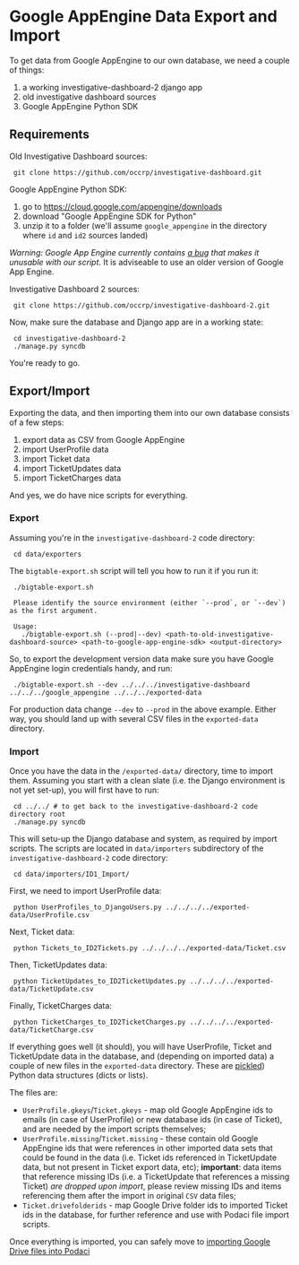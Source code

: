 # Google AppEngine Data Export and Import

To get data from Google AppEngine to our own database, we need a couple of things:
 1. a working investigative-dashboard-2 django app
 2. old investigative dashboard sources
 3. Google AppEngine Python SDK

## Requirements

Old Investigative Dashboard sources:
```
 git clone https://github.com/occrp/investigative-dashboard.git
```

Google AppEngine Python SDK:
 1. go to https://cloud.google.com/appengine/downloads
 2. download "Google AppEngine SDK for Python"
 3. unzip it to a folder (we'll assume `google_appengine` in the directory where `id` and `id2` sources landed)

*Warning: Google App Engine currently contains [a bug](https://code.google.com/p/googleappengine/issues/detail?id=12214) that makes it unusable with our script*. It is adviseable to use an older version of Google App Engine.

Investigative Dashboard 2 sources:
```
 git clone https://github.com/occrp/investigative-dashboard-2.git
```

Now, make sure the database and Django app are in a working state:
```
 cd investigative-dashboard-2
 ./manage.py syncdb
```

You're ready to go.

## Export/Import

Exporting the data, and then importing them into our own database consists of a few steps:
 1. export data as CSV from Google AppEngine
 2. import UserProfile data
 3. import Ticket data
 4. import TicketUpdates data
 5. import TicketCharges data

And yes, we do have nice scripts for everything.

### Export

Assuming you're in the `investigative-dashboard-2` code directory:
```
 cd data/exporters
```

The `bigtable-export.sh` script will tell you how to run it if you run it:
```
 ./bigtable-export.sh 
 
 Please identify the source environment (either `--prod`, or `--dev`) as the first argument.

 Usage:
   ./bigtable-export.sh (--prod|--dev) <path-to-old-investigative-dashboard-source> <path-to-google-app-engine-sdk> <output-directory>
```

So, to export the development version data make sure you have Google AppEngine login credentials handy, and run:
```
 ./bigtable-export.sh --dev ../../../investigative-dashboard ../../../google_appengine ../../../exported-data
```

For production data change `--dev` to `--prod` in the above example. Either way, you should land up with several CSV files in the `exported-data` directory.

### Import

Once you have the data in the `/exported-data/` directory, time to import them. Assuming you start with a clean slate (i.e. the Django environment is not yet set-up), you will first have to run:
```
 cd ../../ # to get back to the investigative-dashboard-2 code directory root
 ./manage.py syncdb
```

This will setu-up the Django database and system, as required by import scripts. The scripts are located in `data/importers` subdirectory of the `investigative-dashboard-2` code directory:
```
 cd data/importers/ID1_Import/
```

First, we need to import UserProfile data:
```
 python UserProfiles_to_DjangoUsers.py ../../../../exported-data/UserProfile.csv
```

Next, Ticket data:
```
 python Tickets_to_ID2Tickets.py ../../../../exported-data/Ticket.csv
```

Then, TicketUpdates data:
```
 python TicketUpdates_to_ID2TicketUpdates.py ../../../../exported-data/TicketUpdate.csv
```

Finally, TicketCharges data:
```
 python TicketCharges_to_ID2TicketCharges.py ../../../../exported-data/TicketCharge.csv
```

If everything goes well (it should), you will have UserProfile, Ticket and TicketUpdate data in the database, and (depending on imported data) a couple of new files in the `exported-data` directory. These are [pickled](https://docs.python.org/2/library/pickle.html)) Python data structures (dicts or lists).

The files are:
 - `UserProfile.gkeys`/`Ticket.gkeys` - map old Google AppEngine ids to emails (in case of UserProfile) or new database ids (in case of Ticket), and are needed by the import scripts themselves;
 - `UserProfile.missing`/`Ticket.missing` - these contain old Google AppEngine ids that were references in other imported data sets that could be found in the data (i.e. Ticket ids referenced in TicketUpdate data, but not present in Ticket export data, etc); **important**: data items that reference missing IDs (i.e. a TicketUpdate that references a missing Ticket) *are dropped upon import*, please review missing IDs and items referencing them after the import in original `CSV` data files;
 - `Ticket.drivefolderids` - map Google Drive folder ids to imported Ticket ids in the database, for further reference and use with Podaci file import scripts.
 
Once everything is imported, you can safely move to [importing Google Drive files into Podaci](GDriveToPodaci/README.md)
